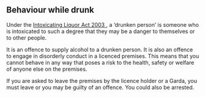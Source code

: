 ##  Behaviour while drunk

Under the [ Intoxicating Liquor Act 2003
](http://www.irishstatutebook.ie/eli/2003/act/31/enacted/en/html) , a ‘drunken
person’ is someone who is intoxicated to such a degree that they may be a
danger to themselves or to other people.

It is an offence to supply alcohol to a drunken person. It is also an offence
to engage in disorderly conduct in a licenced premises. This means that you
cannot behave in any way that poses a risk to the health, safety or welfare of
anyone else on the premises.

If you are asked to leave the premises by the licence holder or a Garda, you
must leave or you may be guilty of an offence. You could also be arrested.
